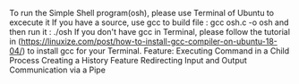 To run the Simple Shell program(osh), please use Terminal of Ubuntu to excecute it
	If you have a source, use gcc to build file : gcc osh.c -o osh and then run it : ./osh
	If you don't have gcc in Terminal, please follow the tutorial in (https://linuxize.com/post/how-to-install-gcc-compiler-on-ubuntu-18-04/) to install gcc for your Terminal.
Feature:
	Executing Command in a Child Process
	Creating a History Feature
	Redirecting Input and Output
	Communication via a Pipe
 